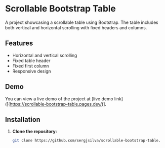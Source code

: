 # Scrollable Bootstrap Table

A project showcasing a scrollable table using Bootstrap. The table includes both vertical and horizontal scrolling with fixed headers and columns.

## Features

- Horizontal and vertical scrolling
- Fixed table header
- Fixed first column
- Responsive design

## Demo

You can view a live demo of the project at [live demo link]([(https://scrollable-bootstrap-table.pages.dev/)].


## Installation

1. **Clone the repository:**

   ```bash
   git clone https://github.com/sergjsilva/scrollable-bootstrap-table.git
